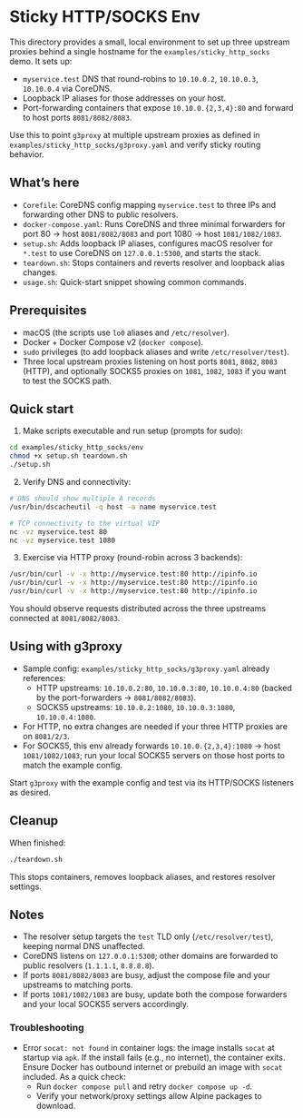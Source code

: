 # Sticky HTTP/SOCKS Env

This directory provides a small, local environment to set up three upstream proxies behind a single hostname for the `examples/sticky_http_socks` demo. It sets up:

- `myservice.test` DNS that round-robins to `10.10.0.2`, `10.10.0.3`, `10.10.0.4` via CoreDNS.
- Loopback IP aliases for those addresses on your host.
- Port-forwarding containers that expose `10.10.0.{2,3,4}:80` and forward to host ports `8081/8082/8083`.

Use this to point `g3proxy` at multiple upstream proxies as defined in `examples/sticky_http_socks/g3proxy.yaml` and verify sticky routing behavior.

## What’s here

- `Corefile`: CoreDNS config mapping `myservice.test` to three IPs and forwarding other DNS to public resolvers.
- `docker-compose.yaml`: Runs CoreDNS and three minimal forwarders for port 80 → host `8081/8082/8083` and port 1080 → host `1081/1082/1083`.
- `setup.sh`: Adds loopback IP aliases, configures macOS resolver for `*.test` to use CoreDNS on `127.0.0.1:5300`, and starts the stack.
- `teardown.sh`: Stops containers and reverts resolver and loopback alias changes.
- `usage.sh`: Quick-start snippet showing common commands.

## Prerequisites

- macOS (the scripts use `lo0` aliases and `/etc/resolver`).
- Docker + Docker Compose v2 (`docker compose`).
- `sudo` privileges (to add loopback aliases and write `/etc/resolver/test`).
- Three local upstream proxies listening on host ports `8081`, `8082`, `8083` (HTTP), and optionally SOCKS5 proxies on `1081`, `1082`, `1083` if you want to test the SOCKS path.

## Quick start

1) Make scripts executable and run setup (prompts for sudo):

```bash
cd examples/sticky_http_socks/env
chmod +x setup.sh teardown.sh
./setup.sh
```

2) Verify DNS and connectivity:

```bash
# DNS should show multiple A records
/usr/bin/dscacheutil -q host -a name myservice.test

# TCP connectivity to the virtual VIP
nc -vz myservice.test 80
nc -vz myservice.test 1080
```

3) Exercise via HTTP proxy (round-robin across 3 backends):

```bash
/usr/bin/curl -v -x http://myservice.test:80 http://ipinfo.io
/usr/bin/curl -v -x http://myservice.test:80 http://ipinfo.io
/usr/bin/curl -v -x http://myservice.test:80 http://ipinfo.io
```

You should observe requests distributed across the three upstreams connected at `8081/8082/8083`.

## Using with g3proxy

- Sample config: `examples/sticky_http_socks/g3proxy.yaml` already references:
  - HTTP upstreams: `10.10.0.2:80`, `10.10.0.3:80`, `10.10.0.4:80` (backed by the port-forwarders → `8081/8082/8083`).
  - SOCKS5 upstreams: `10.10.0.2:1080`, `10.10.0.3:1080`, `10.10.0.4:1080`.
- For HTTP, no extra changes are needed if your three HTTP proxies are on `8081/2/3`.
- For SOCKS5, this env already forwards `10.10.0.{2,3,4}:1080` → host `1081/1082/1083`; run your local SOCKS5 servers on those host ports to match the example config.

Start `g3proxy` with the example config and test via its HTTP/SOCKS listeners as desired.

## Cleanup

When finished:

```bash
./teardown.sh
```

This stops containers, removes loopback aliases, and restores resolver settings.

## Notes

- The resolver setup targets the `test` TLD only (`/etc/resolver/test`), keeping normal DNS unaffected.
- CoreDNS listens on `127.0.0.1:5300`; other domains are forwarded to public resolvers (`1.1.1.1`, `8.8.8.8`).
- If ports `8081/8082/8083` are busy, adjust the compose file and your upstreams to matching ports.
- If ports `1081/1082/1083` are busy, update both the compose forwarders and your local SOCKS5 servers accordingly.

### Troubleshooting

- Error `socat: not found` in container logs: the image installs `socat` at startup via `apk`. If the install fails (e.g., no internet), the container exits. Ensure Docker has outbound internet or prebuild an image with `socat` included. As a quick check:
  - Run `docker compose pull` and retry `docker compose up -d`.
  - Verify your network/proxy settings allow Alpine packages to download.
